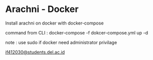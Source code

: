 # Arachni - Docker

Install arachni on docker with docker-compose

command from CLI : docker-compose -f dokcer-compose.yml up -d

note : use sudo if docker need administrator privilage



if412030@students.del.ac.id

